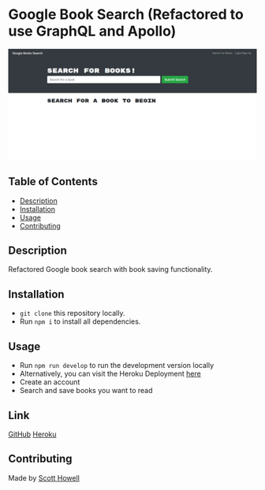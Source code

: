 # Google Book Search (Refactored to use GraphQL and Apollo)

<img src="./Assets/img.PNG" style="height: auto; width: 600px" alt="screenshot" />

## Table of Contents

-   [Description](#description)
-   [Installation](#installation)
-   [Usage](#usage)
-   [Contributing](#contributing)

## Description

Refactored Google book search with book saving functionality.

## Installation

-   `git clone` this repository locally.
-   Run `npm i` to install all dependencies.

## Usage

-   Run `npm run develop` to run the development version locally
-   Alternatively, you can visit the Heroku Deployment [here](https://book-search-refactor.herokuapp.com/)
-   Create an account
-   Search and save books you want to read

## Link

[GitHub](https://github.com/CyanideTheJuggla/book-search-refactor)
[Heroku](https://book-search-refactor.herokuapp.com/)

## Contributing

Made by [Scott Howell](https://github.com/cyanidethejuggla)
